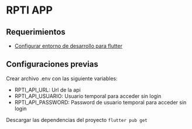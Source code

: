 # RPTI APP

## Requerimientos
- [Configurar entorno de desarrollo para flutter](https://docs.flutter.dev/get-started/install)


## Configuraciones previas
Crear archivo .env con las siguiente variables:

- RPTI_API_URL: Url de la api
- RPTI_API_USUARIO: Usuario temporal para acceder sin login
- RPTI_API_PASSWORD: Password de usuario temporal para acceder sin login

Descargar las dependencias del proyecto
`flutter pub get`
